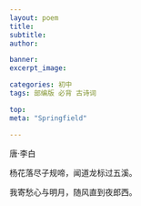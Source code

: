 ```yaml
---
layout: poem
title: 
subtitle: 
author: 

banner:
excerpt_image: 

categories: 初中
tags: 部编版 必背 古诗词

top: 
meta: "Springfield"

---
```


唐·李白

杨花落尽子规啼，闻道龙标过五溪。

我寄愁心与明月，随风直到夜郎西。